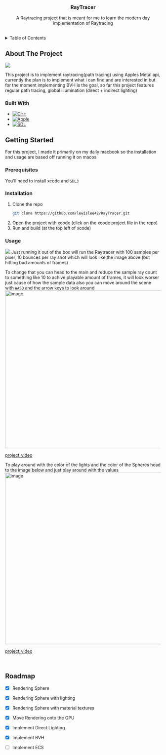 
<!-- Improved compatibility of back to top link: See: https://github.com/othneildrew/Best-README-Template/pull/73 -->
<!--
*** Thanks for checking out the Best-README-Template. If you have a suggestion
*** that would make this better, please fork the repo and create a pull request
*** or simply open an issue with the tag "enhancement".
*** Don't forget to give the project a star!
*** Thanks again! Now go create something AMAZING! :D
-->



<!-- PROJECT SHIELDS -->
<!--
*** I'm using markdown "reference style" links for readability.
*** Reference links are enclosed in brackets [ ] instead of parentheses ( ).
*** See the bottom of this document for the declaration of the reference variables
*** for contributors-url, forks-url, etc. This is an optional, concise syntax you may use.
*** https://www.markdownguide.org/basic-syntax/#reference-style-links
-->



<!-- PROJECT LOGO -->
<br />
<div align="center">

<h3 align="center">RayTracer</h3>

  <p align="center">
    A Raytracing project that is meant for me to learn the modern day implementation of Raytracing
    <br />
    <br />
  </p>
</div>



<!-- TABLE OF CONTENTS -->
<details>
  <summary>Table of Contents</summary>
  <ol>
    <li>
      <a href="#about-the-project">About The Project</a>
      <ul>
        <li><a href="#built-with">Built With</a></li>
      </ul>
    </li>
    <li>
      <a href="#getting-started">Getting Started</a>
      <ul>
        <li><a href="#prerequisites">Prerequisites</a></li>
        <li><a href="#installation">Installation</a></li>
      </ul>
    </li>
    <li><a href="#usage">Usage</a></li>
    <li><a href="#roadmap">Roadmap</a></li>
  </ol>
</details>



<!-- ABOUT THE PROJECT -->
## About The Project

<img src="https://github.com/user-attachments/assets/1fa112d1-b85f-476e-8f33-34243dc09cb1" />

This project is to implement raytracing(path tracing) using Apples Metal api, currently the plan is to implement what i can find and are interested in but for the moment implementing BVH is the goal,
so far this project features regular path tracing, global illumination (direct + indirect lighting)




### Built With

* [![C++][C++]][C++-url]
* [![Apple][Apple]][Apple-url]
* [![SDL][SDL]][SDL-url]




<!-- GETTING STARTED -->
## Getting Started

For this project, I made it primarily on my daily macbook so the installation and usage are based off running it on macos

### Prerequisites
You'll need to install xcode and `SDL3`


### Installation

1. Clone the repo
   ```sh
   git clone https://github.com/lewislee42/RayTracer.git
   ```
2. Open the project with xcode (click on the xcode project file in the repo)
4. Run and build (at the top left of xcode)



### Usage

<img src="https://github.com/user-attachments/assets/78d5eae3-8e66-40a9-adfc-7ee816545849" />
Just running it out of the box will run the Raytracer with 100 samples per pixel, 10 bounces per ray shot which will look like the image above (but hitting bad amounts of frames)

<br/>

To change that you can head to the main and reduce the sample ray count to something like 10 to achive playable amount of frames, it will look worser just cause of how the sample data
also you can move around the scene with `WASD` and the arrow keys to look around
<br/>
<img width="511" alt="image" src="https://github.com/user-attachments/assets/531515bc-ba8b-41f5-bee2-9a63684dffe0" />
<br/>

[project_video][project-video-1]


To play around with the color of the lights and the color of the Spheres head to the image below and just play around with the values
<br/>
<img width="556" alt="image" src="https://github.com/user-attachments/assets/f16d9a31-ff85-4bc6-82c6-25f33671cacc" />
<br/>

[project_video][project-video-2]

<br/>

<!-- ROADMAP -->
## Roadmap

- [x] Rendering Sphere
- [x] Rendering Sphere with lighting
- [x] Rendering Sphere with material textures
- [x] Move Rendering onto the GPU
- [x] Implement Direct Lighting
- [x] Implement BVH
- [ ] Implement ECS








<!-- MARKDOWN LINKS & IMAGES -->
<!-- https://www.markdownguide.org/basic-syntax/#reference-style-links -->
[contributors-shield]: https://img.shields.io/github/contributors/github_username/repo_name.svg?style=for-the-badge
[contributors-url]: https://github.com/github_username/repo_name/graphs/contributors
[forks-shield]: https://img.shields.io/github/forks/github_username/repo_name.svg?style=for-the-badge
[forks-url]: https://github.com/github_username/repo_name/network/members
[stars-shield]: https://img.shields.io/github/stars/github_username/repo_name.svg?style=for-the-badge
[stars-url]: https://github.com/github_username/repo_name/stargazers
[issues-shield]: https://img.shields.io/github/issues/github_username/repo_name.svg?style=for-the-badge
[issues-url]: https://github.com/github_username/repo_name/issues
[license-shield]: https://img.shields.io/github/license/github_username/repo_name.svg?style=for-the-badge
[license-url]: https://github.com/github_username/repo_name/blob/master/LICENSE.txt
[linkedin-shield]: https://img.shields.io/badge/-LinkedIn-black.svg?style=for-the-badge&logo=linkedin&colorB=555
[linkedin-url]: https://linkedin.com/in/linkedin_username
[project-video-1]: https://github.com/user-attachments/assets/cc93355f-1693-441d-98f8-d3664ceb1e42
[project-video-2]: https://github.com/user-attachments/assets/95e8e5f0-83ef-484f-998f-f22a69d080c2
[C++]: https://img.shields.io/badge/C++-%2300599C.svg?logo=c%2B%2B&logoColor=white
[C++-url]: #
[RayLib]: https://img.shields.io/badge/RAYLIB-FFFFFF?style=for-the-badge&logo=raylib&logoColor=black
[Raylib-url]: https://www.raylib.com
[Apple]: https://img.shields.io/badge/Apple-%23000000.svg?style=for-the-badge&logo=apple&logoColor=white
[Apple-url]: https://developer.apple.com/metal/
[SDL]: https://img.shields.io/badge/SDL-ffffff
[SDL-url]: https://www.libsdl.org








